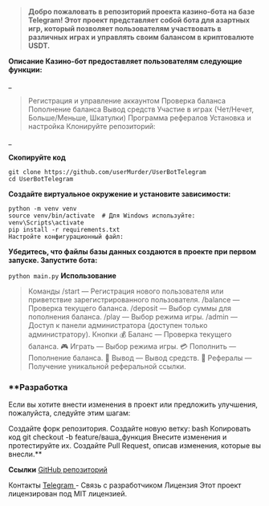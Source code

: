 > **Добро пожаловать в репозиторий проекта казино-бота на базе Telegram! Этот проект представляет собой бота для азартных игр, который позволяет пользователям участвовать в различных играх и управлять своим балансом в криптовалюте USDT.**




**Описание
Казино-бот предоставляет пользователям следующие функции:**

_

> Регистрация и управление аккаунтом
> Проверка баланса
> Пополнение баланса
> Вывод средств
> Участие в играх (Чет/Нечет, Больше/Меньше, Шкатулки)
> Программа рефералов
> Установка и настройка
> Клонируйте репозиторий:

_

**Скопируйте код**
```
git clone https://github.com/userMurder/UserBotTelegram
cd UserBotTelegram
```

**Создайте виртуальное окружение и установите зависимости:**
```
python -m venv venv
source venv/bin/activate  # Для Windows используйте: venv\Scripts\activate
pip install -r requirements.txt
Настройте конфигурационный файл:
```


**Убедитесь, что файлы базы данных создаются в проекте при первом запуске.
Запустите бота:**


`python main.py`
**Использование**

> Команды
> /start — Регистрация нового пользователя или приветствие зарегистрированного пользователя.
> /balance — Проверка текущего баланса.
> /deposit — Выбор суммы для пополнения баланса.
> /play — Выбор режима игры.
> /admin — Доступ к панели администратора (доступен только администратору).
> Кнопки
> 💰 Баланс — Проверка текущего баланса.
> 🎮 Играть — Выбор режима игры.
> 💳 Пополнить — Пополнение баланса.
> 🏦 Вывод — Вывод средств.
> 🎉 Рефералы — Получение уникальной реферальной ссылки.

### **Разработка
Если вы хотите внести изменения в проект или предложить улучшения, пожалуйста, следуйте этим шагам:

Создайте форк репозитория.
Создайте новую ветку:
bash
Копировать код
git checkout -b feature/ваша_функция
Внесите изменения и протестируйте их.
Создайте Pull Request, описав изменения, которые вы внесли.**

**Ссылки**
[GitHub репозиторий](https://github.com/userMurder/UserBotTelegram)

Контакты
[Telegram ](t.me/dev_paketik)- Связь с разработчиком
Лицензия
Этот проект лицензирован под MIT лицензией.
